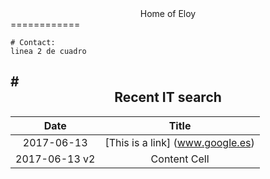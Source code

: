 <center>Home of Eloy</center>
============

	# Contact: 
	linea 2 de cuadro


#<center>Recent IT search</center>
------------

| Date   | Title   |
| :-------------: | :-------------: |
| 2017-06-13    | [This is a link] (www.google.es)    |
| 2017-06-13 v2    | Content Cell    |

